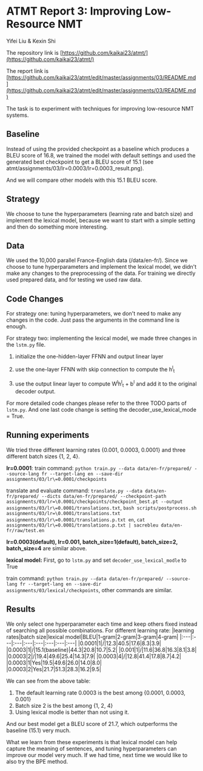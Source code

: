 # ATMT Report 3: Improving Low-Resource NMT
Yifei Liu & Kexin Shi

The repository link is [https://github.com/kaikai23/atmt/](https://github.com/kaikai23/atmt/)

The report link is [https://github.com/kaikai23/atmt/edit/master/assignments/03/README.md](https://github.com/kaikai23/atmt/edit/master/assignments/03/README.md)

The task is to experiment with techniques for improving
low-resource NMT systems.

## Baseline

Instead of using the provided checkpoint as a baseline which produces a BLEU score of 16.8, we trained the model with default settings and used the generated best checkpoint to get a BLEU score of 15.1 (see atmt/assignments/03/lr=0.0003/lr=0.0003_result.png).

And we will compare other models with this 15.1 BLEU score.

## Strategy

We choose to tune the hyperparameters (learning rate and batch size) and implement the lexical model, because we want to start with a simple setting and then do something more interesting.

## Data

We used the 10,000 parallel France-English data (/data/en-fr/). Since we choose to tune hyperparameters and implement the lexical model, we didn't make any changes to the preprocessing of the data. For training we directly used prepared data, and for testing we used raw data.

## Code Changes

For strategy one: tuning hyperparameters, we don't need to make any changes in the code. Just pass the arguments in the command line is enough.

For strategy two: implementing the lexical model, we made three changes in the `lstm.py` file.

1. initialize the one-hidden-layer FFNN and output linear layer

2. use the one-layer FFNN with skip connection to compute the h<sup>l</sup><sub>t</sub>

3. use the output linear layer to compute W<sup>l</sup>h<sup>l</sup><sub>t</sub> + b<sup>l</sup> and add it to the original decoder output.

For more detailed code changes please refer to the three TODO parts of `lstm.py`. And one last code change is setting the decoder_use_lexical_mode = True.

## Running experiments
We tried three different learning rates {0.001, 0.0003, 0.0001} and three different batch sizes {1, 2, 4}.

**lr=0.0001**:
train command:
`python train.py --data data/en-fr/prepared/ --source-lang fr --target-lang en --save-dir assignments/03/lr\=0.0001/checkpoints`

translate and evaluate command:
`translate.py --data data/en-fr/prepared/ --dicts data/en-fr/prepared/ --checkpoint-path assignments/03/lr=\0.0001/checkpoints/checkpoint_best.pt --output assignments/03/lr\=0.0001/translations.txt`,
`bash scripts/postprocess.sh assignments/03/lr=\0.0001/translations.txt assignments/03/lr\=0.0001/translations.p.txt en`,
`cat assignments/03/lr\=0.0001/translations.p.txt | sacrebleu data/en-fr/raw/test.en`

**lr=0.0003(default), lr=0.001, batch_size=1(default), batch_size=2, batch_size=4** are similar above.

**lexical model:**
First, go to `lstm.py` and set `decoder_use_lexical_modle` to True

train command:
`python train.py --data data/en-fr/prepared/ --source-lang fr --target-lang en --save-dir assignments/03/lexical/checkpoints`, 
other commands are similar.

## Results
We only select one hyperparameter each time and keep others fixed instead of searching all possible combinations.
For different learning rate:
|learning rates|batch size|lexical model|BLEU|1-gram|2-gram|3-gram|4-gram|
|:---|:---|:---|:---|:---|:---|:---|:---|
|0.0001|1|/|12.3|40.5|17.6|8.3|3.9|
|0.0003|1|/|15.1(baseline)|44.3|20.8|10.7|5.2|
|0.001|1|/|11.6|36.8|16.3|8.1|3.8|
|0.0003|2|/|19.4|49.6|25.4|14.3|7.9|
|0.0003|4|/|12.8|41.4|17.8|8.7|4.2|
|0.0003|1|Yes|19.5|49.6|26.0|14.0|8.0|
|0.0003|2|Yes|21.7|51.3|28.3|16.2|9.5|

We can see from the above table:

1. The default learning rate 0.0003 is the best among {0.0001, 0.0003, 0.001}
2. Batch size 2 is the best among {1, 2, 4}
3. Using lexical modle is better than not using it.

And our best model get a BLEU score of 21.7, which outperforms the baseline (15.1) very much.

What we learn from these experiments is that lexical model can help capture the meaning of sentences, and tuning hyperparameters can improve our model very much.
If we had time, next time we would like to also try the BPE method.
